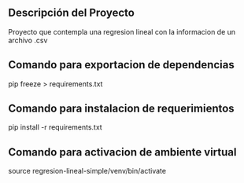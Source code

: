 ## Descripción del Proyecto
Proyecto que contempla una regresion lineal con la informacion de un archivo .csv

## Comando para exportacion de dependencias
 pip freeze > requirements.txt

## Comando para instalacion de requerimientos
pip install -r requirements.txt

## Comando para activacion de ambiente virtual
source  regresion-lineal-simple/venv/bin/activate
